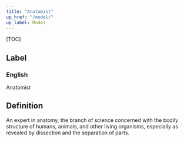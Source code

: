 ```yaml
---
title: "Anatomist"
up_href: "/model/"
up_label: Model
---
```


[TOC]

## Label

### English
Anatomist


## Definition
An expert in anatomy, the branch of science concerned with the bodily structure of humans, animals, and other living organisms, especially as revealed by dissection and the separation of parts. 


    
